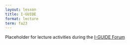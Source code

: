 ```yaml
---
layout: lesson
title: I-GUIDE
format: lecture
term: fa23
---
```


Placeholder for lecture activities during the [I-GUIDE Forum](https://iguide.illinois.edu/forum-2023/)

